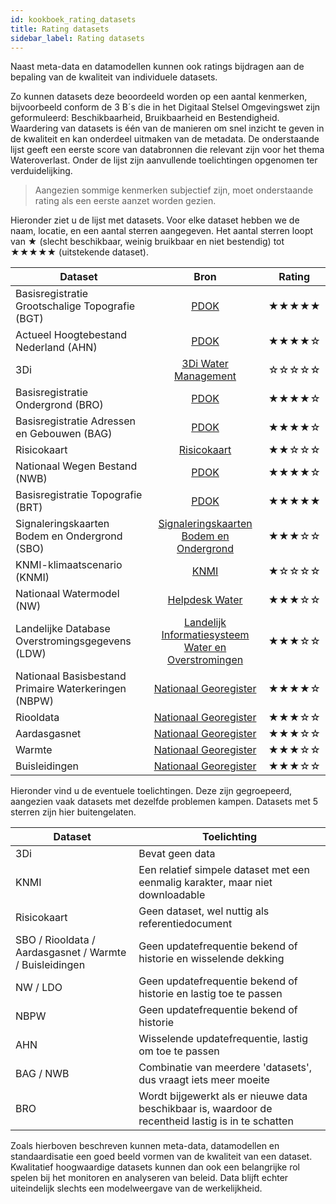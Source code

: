 ```yaml
---
id: kookboek_rating_datasets
title: Rating datasets
sidebar_label: Rating datasets
---
```


Naast meta-data en datamodellen kunnen ook ratings bijdragen aan de bepaling van de kwaliteit van individuele datasets.

Zo kunnen datasets deze beoordeeld worden op een aantal kenmerken, bijvoorbeeld conform de 3 B´s die in het Digitaal Stelsel Omgevingswet zijn geformuleerd: Beschikbaarheid, Bruikbaarheid en Bestendigheid. Waardering van datasets is één van de manieren om snel inzicht te geven in de kwaliteit en kan onderdeel uitmaken van de metadata. De onderstaande lijst geeft een eerste score van databronnen die relevant zijn voor het thema Wateroverlast. Onder de lijst zijn aanvullende toelichtingen opgenomen ter verduidelijking.

> Aangezien sommige kenmerken subjectief zijn, moet onderstaande rating als een eerste aanzet worden gezien.

Hieronder ziet u de lijst met datasets. Voor elke dataset hebben we de naam, locatie, en een aantal sterren aangegeven. Het aantal sterren loopt van &#9733; (slecht beschikbaar, weinig bruikbaar en niet bestendig) tot &#9733;&#9733;&#9733;&#9733;&#9733; (uitstekende dataset).

|Dataset|Bron|Rating|
|---|:---:|:---:|
| Basisregistratie Grootschalige Topografie (BGT)       | [PDOK](https://www.pdok.nl) | &#9733;&#9733;&#9733;&#9733;&#9733; |
| Actueel Hoogtebestand Nederland (AHN)                 | [PDOK](https://www.pdok.nl) | &#9733;&#9733;&#9733;&#9733;&#9734; |
| 3Di                                                   | [3Di Water Management](https://3diwatermanagement.com) | &#9734;&#9734;&#9734;&#9734;&#9734; |
| Basisregistratie Ondergrond (BRO)                     | [PDOK](https://www.pdok.nl) | &#9733;&#9733;&#9733;&#9733;&#9734; |
| Basisregistratie Adressen en Gebouwen (BAG)           | [PDOK](https://www.pdok.nl) | &#9733;&#9733;&#9733;&#9733;&#9734; |
| Risicokaart                                           | [Risicokaart](https://www.risicokaart.nl)  | &#9733;&#9733;&#9734;&#9734;&#9734; |
| Nationaal Wegen Bestand (NWB)                         | [PDOK](https://www.pdok.nl) | &#9733;&#9733;&#9733;&#9733;&#9734; |
| Basisregistratie Topografie (BRT)                     | [PDOK](https://www.pdok.nl) | &#9733;&#9733;&#9733;&#9733;&#9733; |
| Signaleringskaarten Bodem en Ondergrond (SBO)         | [Signaleringskaarten Bodem en Ondergrond](http://www.signaleringskaarten.nl)    | &#9733;&#9733;&#9733;&#9734;&#9734; |
| KNMI-klimaatscenario (KNMI)                           | [KNMI](http://www.klimaatscenarios.nl) | &#9733;&#9734;&#9734;&#9734;&#9734;  |
| Nationaal Watermodel (NW)                             | [Helpdesk Water](https://www.helpdeskwater.nl/onderwerpen/applicaties-modellen/applicaties-per/watermanagement/watermanagement/nationaal-water/) | &#9733;&#9733;&#9733;&#9734;&#9734; |
| Landelijke Database Overstromingsgegevens (LDW)       | [Landelijk Informatiesysteem Water en Overstromingen](https://basisinformatie-overstromingen.nl/liwo) | &#9733;&#9733;&#9733;&#9734;&#9734;  |
| Nationaal Basisbestand Primaire Waterkeringen (NBPW)  | [Nationaal Georegister](http://www.nationaalgeoregister.nl) | &#9733;&#9733;&#9733;&#9733;&#9734; |
| Riooldata                                             | [Nationaal Georegister](http://www.nationaalgeoregister.nl) | &#9733;&#9733;&#9733;&#9734;&#9734; |
| Aardasgasnet                                          | [Nationaal Georegister](http://www.nationaalgeoregister.nl) | &#9733;&#9733;&#9733;&#9734;&#9734; |
| Warmte                                                | [Nationaal Georegister](http://www.nationaalgeoregister.nl) | &#9733;&#9733;&#9733;&#9734;&#9734; |
| Buisleidingen                                         | [Nationaal Georegister](http://www.nationaalgeoregister.nl) | &#9733;&#9733;&#9733;&#9734;&#9734; |

Hieronder vind u de eventuele toelichtingen. Deze zijn gegroepeerd, aangezien vaak datasets met dezelfde problemen kampen. Datasets met 5 sterren zijn hier buitengelaten.

|Dataset|Toelichting|
|---|---|
| 3Di                                                       | Bevat geen data |
| KNMI                                                      | Een relatief simpele dataset met een eenmalig karakter, maar niet downloadable |
| Risicokaart                                               | Geen dataset, wel nuttig als referentiedocument |
| SBO / Riooldata / Aardasgasnet / Warmte / Buisleidingen   | Geen updatefrequentie bekend of historie en wisselende dekking |
| NW / LDO                                                  | Geen updatefrequentie bekend of historie en lastig toe te passen |
| NBPW                                                      | Geen updatefrequentie bekend of historie |
| AHN                                                       | Wisselende updatefrequentie, lastig om toe te passen |
| BAG / NWB                                                 | Combinatie van meerdere 'datasets', dus vraagt iets meer moeite |
| BRO                                                       | Wordt bijgewerkt als er nieuwe data beschikbaar is, waardoor de recentheid lastig is in te schatten |

Zoals hierboven beschreven kunnen meta-data, datamodellen en standaardisatie een goed beeld vormen van de  kwaliteit van een dataset. Kwalitatief hoogwaardige datasets kunnen dan ook een belangrijke rol spelen bij het monitoren en analyseren van beleid. Data blijft echter uiteindelijk slechts een modelweergave van de werkelijkheid.